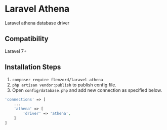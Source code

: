 # Laravel Athena
Laravel athena database driver

## Compatibility
Laravel 7+
## Installation Steps
1. `composer require flemzord/laravel-athena`
2. `php artisan vendor:publish` to publish config file.
3. Open `config/database.php` and add new connection as specified below.
```php
'connections' => [
    ...
    'athena' => [
        'driver' => 'athena',
    ]
]
```
